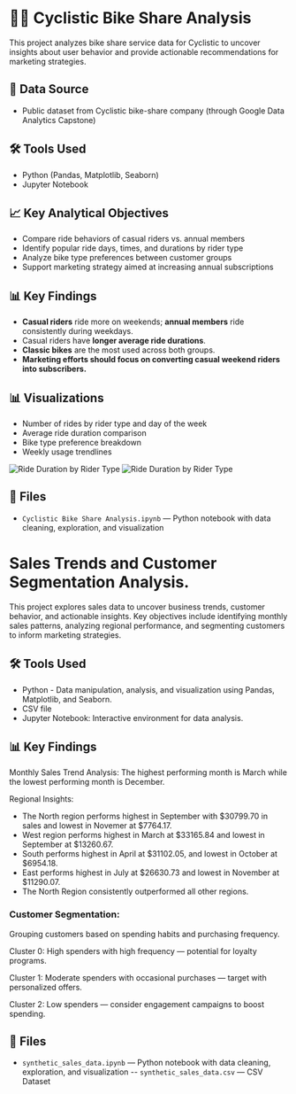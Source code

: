 # 🚴‍♂️ Cyclistic Bike Share Analysis

This project analyzes bike share service data for Cyclistic to uncover insights about user behavior and provide actionable recommendations for marketing strategies.

## 📑 Data Source
- Public dataset from Cyclistic bike-share company (through Google Data Analytics Capstone)

## 🛠️ Tools Used
- Python (Pandas, Matplotlib, Seaborn)
- Jupyter Notebook

## 📈 Key Analytical Objectives
- Compare ride behaviors of casual riders vs. annual members
- Identify popular ride days, times, and durations by rider type
- Analyze bike type preferences between customer groups
- Support marketing strategy aimed at increasing annual subscriptions

## 📊 Key Findings
- **Casual riders** ride more on weekends; **annual members** ride consistently during weekdays.
- Casual riders have **longer average ride durations**.
- **Classic bikes** are the most used across both groups.
- **Marketing efforts should focus on converting casual weekend riders into subscribers.**

## 📊 Visualizations
- Number of rides by rider type and day of the week
- Average ride duration comparison
- Bike type preference breakdown
- Weekly usage trendlines

![Ride Duration by Rider Type](https://mavenanalyticsio-upload-bucket-prod.s3.us-west-2.amazonaws.com/178378569/projects/9f7bd66f-49f5-41dc-a3b5-e9fbd7ad754d.png)
![Ride Duration by Rider Type](https://mavenanalyticsio-upload-bucket-prod.s3.us-west-2.amazonaws.com/178378569/projects/9146/7f8f5053-235c-40b2-ba6d-93eea80e0227.png)

## 📂 Files
- `Cyclistic Bike Share Analysis.ipynb` — Python notebook with data cleaning, exploration, and visualization


# Sales Trends and Customer Segmentation Analysis.
This project explores sales data to uncover business trends, customer behavior, and actionable insights. Key objectives include identifying monthly sales patterns, analyzing regional performance, and segmenting customers to inform marketing strategies.

## 🛠️ Tools Used
- Python - Data manipulation, analysis, and visualization using Pandas, Matplotlib, and Seaborn.
- CSV file
- Jupyter Notebook: Interactive environment for data analysis.

## 📊 Key Findings
Monthly Sales Trend Analysis: The highest performing month is March while the lowest performing month is December.

Regional Insights:
- The North region performs highest in September with $30799.70 in sales and lowest in Novemer at $7764.17.
- West region performs highest in March at $33165.84 and lowest in September at $13260.67.
- South performs highest in April at $31102.05, and lowest in October at $6954.18.
- East performs highest in July at $26630.73 and lowest in November at $11290.07.
- The North Region consistently outperformed all other regions.

### Customer Segmentation:
Grouping customers based on spending habits and purchasing frequency.

Cluster 0: High spenders with high frequency — potential for loyalty programs.

Cluster 1: Moderate spenders with occasional purchases — target with personalized offers.

Cluster 2: Low spenders — consider engagement campaigns to boost spending.

## 📂 Files
- `synthetic_sales_data.ipynb` — Python notebook with data cleaning, exploration, and visualization
-- `synthetic_sales_data.csv` — CSV Dataset




